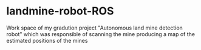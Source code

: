 # landmine-robot-ROS
Work space of my gradution project "Autonomous land mine detection robot" which was responsible of scanning the mine producing a map of the estimated positions of the mines
